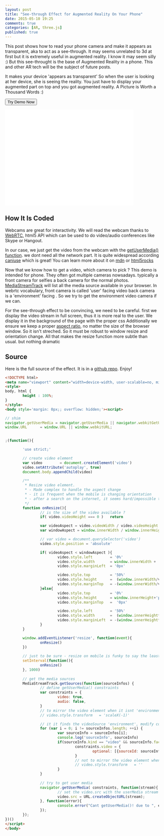 ```yaml
---
layout: post
title: "See-through Effect for Augmented Reality On Your Phone"
date: 2015-05-10 19:25
comments: true
categories: [AR, three.js]
published: true
---
```


This post shows how to read your phone camera and make it appears as 
transparent, aka to act as a see-through.
It may seems unrelated to 3d at first but 
it is extremely useful in augmented reality.
I know it may seem silly :) 
But this see-throught is the base of Augmented Reality in a phone. 
This and other AR tech will be the subject of future posts.

It makes your device 'appears as transparent'
So when the user is looking at her device, she is seeing the reality.
You just have to display your augmented part on top
and you got augmented reality. A Picture is Worth a Thousand Words :)

<a href='http://jeromeetienne.github.io/demo.seethroughphone' target='_blank'><input type="button" value='Try Demo Now' /></a> 

<iframe width="420" height="315" src="//www.youtube.com/embed/q7uRkul5prI" frameborder="0" allowfullscreen></iframe>


<!-- more -->

## How It Is Coded
Webcams are great for interactivity. 
  We will read the webcam thanks to [WebRTC](http://www.webrtc.org/),
  html5 API which can be used to do video/audio conferences like  Skype or Hangout.

In our case, we just get the video from the webcam
  with the [getUserMedia\(\) function](https://w3c.github.io/mediacapture-main/getusermedia.html).
  we dont need all the network part.
  It is quite widespread according [caniuse](http://caniuse.com/#feat=stream) which is great!
  You can learn more about it 
  on [mdn](https://developer.mozilla.org/en-US/docs/Web/API/Navigator/getUserMedia)
  or [html5rocks](http://www.html5rocks.com/en/tutorials/getusermedia/intro/)


Now that we know how to get a video, which camera to pick ?
This demo is intended for phone. They often got multiple cameras nowsadays.
  typically a front camera for selfies
  a back camera for the normal photos.
[MediaStreamTrack](https://developer.mozilla.org/en-US/docs/Web/API/MediaStreamTrack) will list all the media source available in your browser. 
  In webrtc vocabulary,
  front camera is called 'user' facing video
  back camera is a 'environment' facing .
  So we try to get the environment video camera if we can.
  


For the see-through effect to be convincing, we need to be careful.
  first we display the video stream in full screen, thus it 
  is more real to the user.
  We display it in the background of the page with the proper css
Additionally we ensure we keep a proper 
  [aspect ratio](http://en.wikipedia.org/wiki/Aspect_ratio_%28image%29),
  no matter the size of the browser window. 
  So it isn't streched.
So it must be robust to window resize and orientation change.
  All that makes the resize function more subtle than usual.
  but nothing dramatic

## Source

Here is the full source of the effect.
It is in a [github repo](https://github.com/jeromeetienne/demo.seethroughphone).
Enjoy!
  
  
```html
<!DOCTYPE html>
<meta name="viewport" content="width=device-width, user-scalable=no, minimum-scale=1.0, maximum-scale=1.0">
<style>
body, html {
        height : 100%;
}
</style>
<body style='margin: 0px;; overflow: hidden;'><script>

// shim
navigator.getUserMedia = navigator.getUserMedia || navigator.webkitGetUserMedia || navigator.mozGetUserMedia || navigator.msGetUserMedia;
window.URL      = window.URL || window.webkitURL;
        

;(function(){

        'use strict;'

        // create video element
        var video        = document.createElement('video')
        video.setAttribute('autoplay', true)
        document.body.appendChild(video)

        /**
         * Resize video element. 
         * - Made complex to handle the aspect change 
         * - it is frequent when the mobile is changing orientation
         * - after a search on the internet, it seems hard/impossible to prevent browser from changing orientation :(
         */
        function onResize(){
                // is the size of the video available ?
                if( video.videoHeight === 0 )   return

                var videoAspect = video.videoWidth / video.videoHeight
                var windowAspect = window.innerWidth / window.innerHeight

                // var video = document.querySelector('video')
                video.style.position = 'absolute'

                if( videoAspect < windowAspect ){
                        video.style.left        = '0%'
                        video.style.width       = window.innerWidth + 'px'
                        video.style.marginLeft  = '0px'

                        video.style.top         = '50%'
                        video.style.height      =  (window.innerWidth/videoAspect) + 'px'
                        video.style.marginTop   = -(window.innerWidth/videoAspect) /2 + 'px'                        
                }else{
                        video.style.top         = '0%'
                        video.style.height      = window.innerHeight+'px'
                        video.style.marginTop   =  '0px'

                        video.style.left        = '50%'
                        video.style.width       =  (window.innerHeight*videoAspect) + 'px'
                        video.style.marginLeft  = -(window.innerHeight*videoAspect)/2 + 'px'
                }
        }

        window.addEventListener('resize', function(event){
                onResize()
        })
        
        // just to be sure - resize on mobile is funky to say the least
        setInterval(function(){
                onResize()
        }, 1000)
        
        // get the media sources
        MediaStreamTrack.getSources(function(sourceInfos) {
                // define getUserMedia() constraints
                var constraints = {
                        video: true,
                        audio: false,                        
                }
                // to mirror the video element when it isnt 'environment'
                // video.style.transform   = 'scaleX(-1)'

                // it it finds the videoSource 'environment', modify constraints.video
                for (var i = 0; i != sourceInfos.length; ++i) {
                        var sourceInfo = sourceInfos[i];
                        console.log('sourceInfo', sourceInfo)
                        if(sourceInfo.kind == "video" && sourceInfo.facing == "environment") {
                                constraints.video = {
                                        optional: [{sourceId: sourceInfo.id}]
                                }
                                // not to mirror the video element when it is 'environment'
                                // video.style.transform   = ''
                        }
                }
              
                // try to get user media
                navigator.getUserMedia( constraints, function(stream){
                        // set the video.src with the userMedia stream
                        video.src = URL.createObjectURL(stream);
                }, function(error){
                        console.error("Cant getUserMedia()! due to ", error);
                });
        });
})()
</script>
</body>
```
